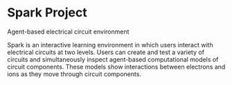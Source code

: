 Spark Project
==============

Agent-based electrical circuit environment

Spark is an interactive learning environment in which users interact with electrical circuits at two levels. Users can create and test a variety of circuits and simultaneously inspect agent-based computational models of circuit components. These models show interactions between electrons and ions as they move through circuit components.
